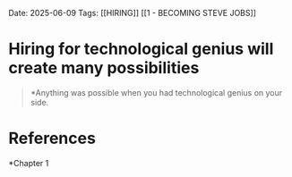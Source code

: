 Date: 2025-06-09
Tags: [[HIRING]] [[1 - BECOMING STEVE JOBS]]

# Hiring for technological genius will create many possibilities

>*Anything was possible when you had technological genius on your side.

# References 
*Chapter 1 